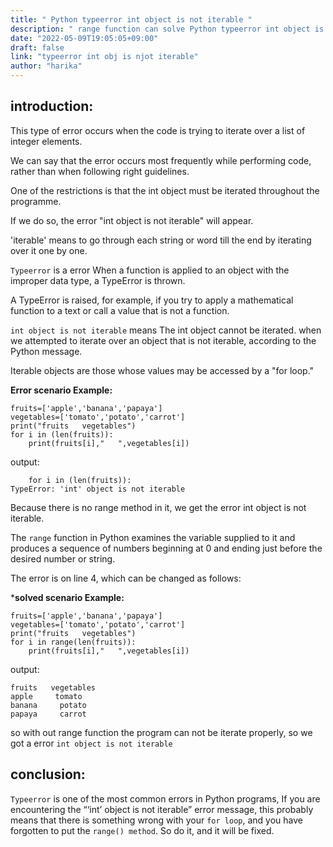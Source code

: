 ```yaml
---
title: " Python typeerror int object is not iterable "
description: " range function can solve Python typeerror int object is not iterable "
date: "2022-05-09T19:05:05+09:00"
draft: false
link: "typeerror int obj is njot iterable"
author: "harika"
---
```

## introduction:

This type of error occurs when the code is trying to iterate over a list of integer elements.

We can say that the error occurs most frequently while performing code, rather than when following right guidelines.

One of the restrictions is that the int object must be iterated throughout the programme.

If we do so, the error "int object is not iterable" will appear. 

'iterable' means to go through each string or word till the end by iterating over it one by one.


`Typeerror` is a error When a function is applied to an object with the improper data type, a TypeError is thrown.

A TypeError is raised, for example, if you try to apply a mathematical function to a text or call a value that is not a function. 

`int object is not iterable` means The int object cannot be iterated.
when we  attempted to iterate over an object that is not iterable, according to the Python message.

Iterable objects are those whose values may be accessed by a "for loop." 

**Error scenario Example:**
```
fruits=['apple','banana','papaya']
vegetables=['tomato','potato','carrot']
print("fruits   vegetables")
for i in (len(fruits)):
    print(fruits[i],"   ",vegetables[i])
```
output:
```
    for i in (len(fruits)):
TypeError: 'int' object is not iterable
```
Because there is no range method in it, we get the error int object is not iterable.

The `range` function in Python examines the variable supplied to it and produces a sequence of numbers beginning at 0 and ending just before the desired number or string.

The error is on line 4, which can be changed as follows: 

***solved scenario Example:**
```
fruits=['apple','banana','papaya']
vegetables=['tomato','potato','carrot']
print("fruits   vegetables")
for i in range(len(fruits)):
    print(fruits[i],"   ",vegetables[i])
```
output:
```
fruits   vegetables
apple     tomato
banana     potato
papaya     carrot
```
so with out range function the program can not be iterate properly, so we got a error `int object is not iterable`

## conclusion:

`Typeerror` is one of the most common errors in Python programs,
If you are encountering the “‘int’ object is not iterable” error message, this probably means that there is something wrong with your `for loop`, and you have forgotten to put the `range() method`. So do it, and it will be fixed.


